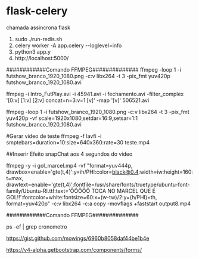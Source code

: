 # flask-celery
chamada assincrona flask

1. sudo ./run-redis.sh
2. celery worker -A app.celery --loglevel=info
3. python3 app.y
4. http://localhost:5000/


############Comando FFMPEG##############
ffmpeg -loop 1 -i futshow_branco_1920_1080.png -c:v libx264 -t 3 -pix_fmt yuv420p futshow_branco_1920_1080.avi

ffmpeg -i Intro_FutPlay.avi -i 45941.avi -i fechamento.avi  -filter_complex '[0:v] [1:v] [2:v] concat=n=3:v=1 [v]' -map '[v]' 506521.avi

ffmpeg -loop 1 -i futshow_branco_1920_1080.png -c:v libx264 -t 3 -pix_fmt yuv420p -vf scale=1920x1080,setdar=16:9,setsar=1:1 futshow_branco_1920_1080.avi

#Gerar video de teste
ffmpeg -f lavfi -i smptebars=duration=10:size=640x360:rate=30 teste.mp4



##Inserir Efeito snapChat aos 4 segundos do video

ffmpeg -y -i gol_marcel.mp4 -vf "format=yuv444p, \
drawbox=enable='gte(t,4)':y=ih/PHI:color=black@0.4:width=iw:height=160:t=max, \
drawtext=enable='gte(t,4)':fontfile=/usr/share/fonts/truetype/ubuntu-font-family/Ubuntu-RI.ttf:text='ÔÔÔÔÔ TOCA NO MARCEL QUE É GOL!!':fontcolor=white:fontsize=60:x=(w-tw)/2:y=(h/PHI)+th, \
format=yuv420p" -c:v libx264 -c:a copy -movflags +faststart output8.mp4



############Comando FFMPEG##############


ps -ef | grep cronometro

 https://gist.github.com/mowings/6960b8058daf44be1b4e

 https://v4-alpha.getbootstrap.com/components/forms/


